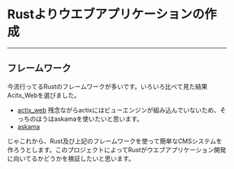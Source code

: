 # Rustよりウエブアプリケーションの作成

---
## フレームワーク
今流行ってるRustのフレームワークが多いです。いろいろ比べて見た結果Acitx_Webを選びました。
- [actix_web](https://actix.rs/)
残念ながらactixにはビューエンジンが組み込んでいないため、そっちのほうはaskamaを使いたいと思います。
- [askama](https://github.com/djc/askama)

じゃこれから、Rust及び上記のフレームワークを使って簡単なCMSシステムを作ろうとします。このプロジェクトによってRustがウエブアプリケーション開発
に向いてるかどうかを検証したいと思います。